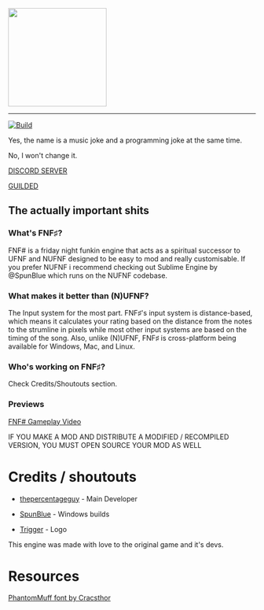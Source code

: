 <img src="https://raw.githubusercontent.com/thepercentageguy/FNFSharp/master/assets/preload/images/newLogoDARK.png" height="200" />

---

[![Build](https://github.com/thepercentageguy/FNFSharp/actions/workflows/main.yml/badge.svg)](https://github.com/thepercentageguy/FNFSharp/actions/workflows/main.yml)

Yes, the name is a music joke and a programming joke at the same time.

No, I won't change it.

[DISCORD SERVER](https://discord.gg/x6pvf3WPyW)

[GUILDED](https://www.guilded.gg/i/E9meGAJE)

## The actually important shits

### What's FNF♯?

FNF# is a friday night funkin engine that acts as a spiritual successor to UFNF and NUFNF designed to be easy to mod and really customisable. If you prefer NUFNF i recommend checking out Sublime Engine by @SpunBlue which runs on the NUFNF codebase.

### What makes it better than (N)UFNF?

The Input system for the most part. FNF♯'s input system is distance-based, which means it calculates your rating based on the distance from the notes to the strumline in pixels while most other input systems are based on the timing of the song. Also, unlike (N)UFNF, FNF♯ is cross-platform being available for Windows, Mac, and Linux.

### Who's working on FNF♯?

Check Credits/Shoutouts section.

### Previews

[FNF# Gameplay Video](https://www.youtube.com/watch?v=OhZPBjN9IY8)

IF YOU MAKE A MOD AND DISTRIBUTE A MODIFIED / RECOMPILED VERSION, YOU MUST OPEN SOURCE YOUR MOD AS WELL

# Credits / shoutouts

- [thepercentageguy](https://twitter.com/PercentageGuy) - Main Developer

- [SpunBlue](https://twitter.com/SpunBlue) - Windows builds

- [Trigger](https://www.instagram.com/trigger_drawings/) - Logo

This engine was made with love to the original game and it's devs.

# Resources

[PhantomMuff font by Cracsthor](https://gamebanana.com/tools/7763)
